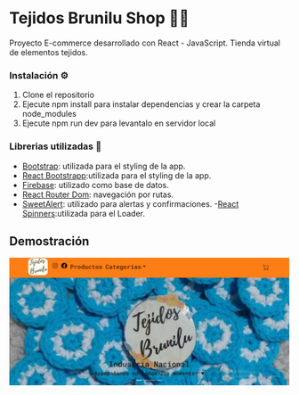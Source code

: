 # Tejidos Brunilu Shop 🛒🧶

Proyecto E-commerce desarrollado con React - JavaScript.
Tienda virtual de elementos tejidos.

### Instalación ⚙️

1. Clone el repositorio
2. Ejecute npm install para instalar dependencias y crear la carpeta node_modules
3. Ejecute npm run dev para levantalo en servidor local

### Librerias utilizadas 📖

- [Bootstrap](https://getbootstrap.com/docs/5.2/getting-started/introduction/): utilizada para el styling de la app.
- [React Bootstrapp](https://react-bootstrap.netlify.app/):utilizada para el styling de la app.
- [Firebase](https://firebase.google.com/): utilizado como base de datos.
- [React Router Dom](https://reactrouter.com/): navegación por rutas.
- [SweetAlert](https://sweetalert2.github.io/): utilizado para alertas y confirmaciones. -[React Spinners](https://www.davidhu.io/react-spinners/):utilizada para el Loader.

## Demostración

[![Video Demostrativo](./public/imagenes/TejidosBruniluShop.jpg)](https://youtu.be/_nBpBQGHlZ8)
